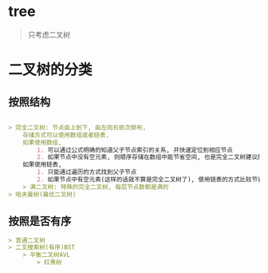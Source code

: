 # tree

> 只考虑二叉树

# 二叉树的分类

## 按照结构

```markdown

> 完全二叉树: 节点由上到下, 由左向右依次排布, 
    存储方式可以使用数组或者链表, 
    如果使用数组, 
        1. 可以通过公式明确的知道父子节点索引的关系, 并快速定位到相应节点
        2. 如果节点中没有空元素, 则顺序存储在数组中能节省空间, 也是完全二叉树建议的存储方式
    如果使用链表, 
        1. 只能通过遍历的方式找到父子节点
        2. 如果节点中有空元素(这样的话就不算是完全二叉树了), 使用链表的方式比较节省空间
    > 满二叉树: 特殊的完全二叉树, 每层节点数都是满的
> 哈夫曼树(最优二叉树)

```

## 按照是否有序

```markdown
> 普通二叉树
> 二叉搜索树(有序)BST
    > 平衡二叉树AVL
        > 红黑树
```